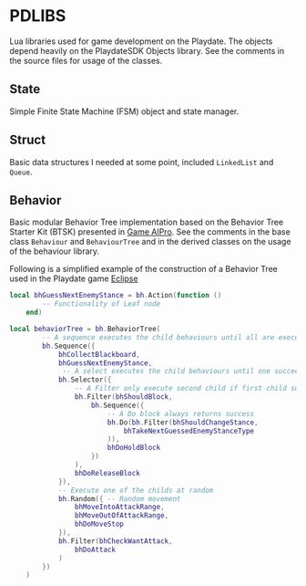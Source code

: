 # PDLIBS
Lua libraries used for game development on the Playdate.
The objects depend heavily on the PlaydateSDK Objects library.
See the comments in the source files for usage of the classes.

## State
Simple Finite State Machine (FSM) object and state manager.

## Struct
Basic data structures I needed at some point, included `LinkedList` and `Queue`.

## Behavior
Basic modular Behavior Tree implementation based on the Behavior Tree Starter Kit (BTSK) presented in 
[Game AIPro](https://www.gameaipro.com/).
See the comments in the base class `Behaviour` and `BehaviourTree` and in the derived classes on the usage of the behaviour library.

Following is a simplified example of the construction of a Behavior Tree used in the Playdate game [Eclipse](https://berate.itch.io/eclipse)
```lua
local bhGuessNextEnemyStance = bh.Action(function ()
        -- Functionality of Leaf node
    end)

local behaviorTree = bh.BehaviorTree(
        -- A sequence executes the child behaviours until all are executed or one fails (AND)
        bh.Sequence({ 
            bhCollectBlackboard,
            bhGuessNextEnemyStance,
             -- A select executes the child behaviours until one succeeds or all fail (OR)
            bh.Selector({ 
                -- A Filter only execute second child if first child succeeds
                bh.Filter(bhShouldBlock, 
                    bh.Sequence({
                        -- A Do block always returns success
                        bh.Do(bh.Filter(bhShouldChangeStance,
                            bhTakeNextGuessedEnemyStanceType
                        )),
                        bhDoHoldBlock
                    })
                ),
                bhDoReleaseBlock
            }),
            -- Execute one of the childs at random
            bh.Random({ -- Random movement
                bhMoveIntoAttackRange,
                bhMoveOutOfAttackRange,
                bhDoMoveStop
            }),
            bh.Filter(bhCheckWantAttack,
                bhDoAttack
            )
        })
    )
```
